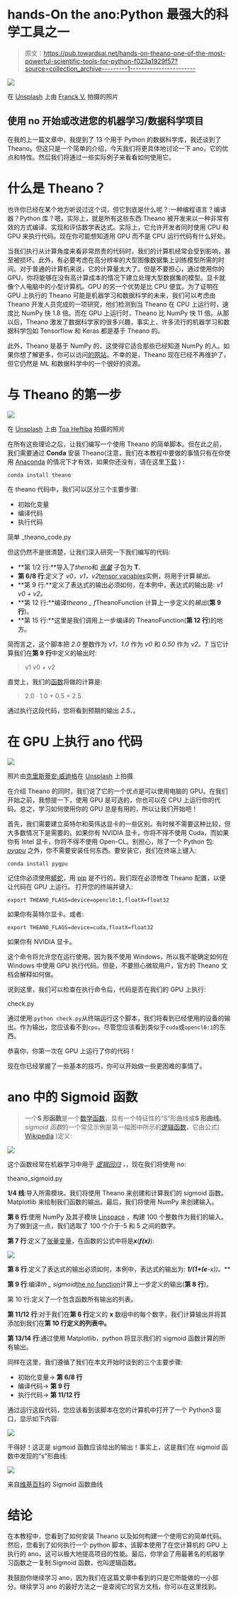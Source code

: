 # hands-On the ano:Python 最强大的科学工具之一

> 原文：<https://pub.towardsai.net/hands-on-theano-one-of-the-most-powerful-scientific-tools-for-python-f023a1929f57?source=collection_archive---------1----------------------->

![](img/ab234662decb4ff5dd393756787bcfd9.png)

在 [Unsplash](https://unsplash.com?utm_source=medium&utm_medium=referral) 上由 [Franck V.](https://unsplash.com/@franckinjapan?utm_source=medium&utm_medium=referral) 拍摄的照片

## 使用 no 开始或改进您的机器学习/数据科学项目

在我的上一篇文章中，我提到了 13 个用于 Python 的数据科学库，我还谈到了 Theano。但这只是一个简单的介绍，今天我们将更具体地讨论一下 ano，它的优点和特性。然后我们将通过一些实际例子来看看如何使用它。

# 什么是 Theano？

也许你已经在某个地方听说过这个词，但它到底是什么呢？:一种编程语言？编译器？Python 库？嗯，实际上，就是所有这些东西:Theano 被开发来以一种非常有效的方式编译、实现和评估数学表达式。实际上，它允许开发者同时使用 CPU 和 GPU 来执行代码。现在你可能想知道用 GPU 而不是 CPU 运行代码有什么好处。

当我们执行从计算角度来看非常昂贵的代码时，我们的计算机经常会受到影响，甚至被损坏。此外，有必要考虑在高分辨率的大型图像数据集上训练模型所需的时间。对于普通的计算机来说，它的计算量太大了。但是不要担心，通过使用你的 GPU，你将能够在没有高计算成本的情况下建立处理大型数据集的模型。显卡就像个人电脑中的小型计算机。GPU 的另一个优势是比 CPU 便宜。为了证明在 GPU 上执行的 Theano 可能是机器学习和数据科学的未来，我们可以考虑由 Theano 开发人员完成的一项研究，他们检测到当 Theano 在 CPU 上运行时，速度比 NumPy 快 1.8 倍。而在 GPU 上运行时，Theano 比 NumPy 快 11 倍。从那以后，Theano 激发了数据科学家的很多兴趣，事实上，许多流行的机器学习和数据科学包如 Tensorflow 和 Keras 都是基于 Theano 的。

此外，Theano 是基于 NumPy 的，这使得它适合那些已经知道 NumPy 的人。如果你想了解更多，你可以访问[的网站](http://deeplearning.net/software/theano/index.html)。不幸的是，Theano 现在已经不再维护了，但它仍然是 ML 和数据科学中的一个很好的资源。

# 与 Theano 的第一步

![](img/c3b47b1049da2f177b3fa840dfb82661.png)

在 [Unsplash](https://unsplash.com?utm_source=medium&utm_medium=referral) 上由 [Toa Heftiba](https://unsplash.com/@heftiba?utm_source=medium&utm_medium=referral) 拍摄的照片

在所有这些理论之后，让我们编写一个使用 Theano 的简单脚本。但在此之前，我们需要通过 **Conda** 安装 Theano(注意，我们在本教程中要做的事情只有在你使用 [Anaconda](https://www.anaconda.com/distribution/) 的情况下才有效，如果你还没有，请在这里[下载](https://www.anaconda.com/distribution/) ) **:**

```
conda install theano
```

在 theano 代码中，我们可以区分三个主要步骤:

*   初始化变量
*   编译代码
*   执行代码

简单 _theano_code.py

但这仍然不是很清楚，让我们深入研究一下我们编写的代码:

*   **第 1/2 行:**导入了*theno*和 [*张量*](http://deeplearning.net/software/theano/tutorial/index.html) 子包为 **T.**
*   **第 6/8 行**:定义了 *v0，v1，v2*[tensor variables](http://deeplearning.net/software/theano/library/tensor/basic.html)实例，将用于计算*输出。*
*   **第 9 行:**定义了表达式的输出必须如何，在本例中，表达式的输出是: *v1 v0 + v2。*
*   **第 12 行:**编译*theano _ f*TheanoFunction 计算上一步定义的*输出*(**第 9 行**)。
*   **第 15 行:**这里是我们调用上一步编译的 TheanoFunction(**第 12 行**)的地方。

简而言之，这个脚本把 *2.0* 整数作为 *v1，1.0* 作为 *v0* 和 *0.50* 作为 *v2。T* 当它计算我们在**第 9 行**中定义的输出时:

> v1 v0 + v2

直觉上，我们的[函数](http://deeplearning.net/software/theano/library/compile/function.html)将做的计算是:

> 2.0 · 1.0 + 0.5 = 2.5

通过执行这段代码，您将看到预期的输出 *2.5、*。

# 在 GPU 上执行 ano 代码

![](img/1759af67ce0747052cacfabda283bd79.png)

照片由[克里斯蒂安·威迪格](https://unsplash.com/@christianw?utm_source=medium&utm_medium=referral)在 [Unsplash](https://unsplash.com?utm_source=medium&utm_medium=referral) 上拍摄

在介绍 Theano 的同时，我们说了它的一个优点是可以使用电脑的 GPU。在我们开始之前，我想提一下，使用 GPU 是可选的，你也可以在 CPU 上运行你的代码。总之，学习如何使用你的 GPU 总是有用的，所以让我们开始吧！

首先，我们需要建立英特尔和英伟达显卡的一些区别。有时候不需要这种比较，但大多数情况下是需要的。如果你有 NVIDIA 显卡，你将不得不使用 Cuda，而如果你有 Intel 显卡，你将不得不使用 Open-CL。别担心，除了一个 Python 包: [*pygpu*](http://deeplearning.net/software/libgpuarray/pyapi/pygpu.html) 之外，你不需要安装任何东西。要安装它，我们在终端上键入:

```
conda install pygpu
```

记住你必须使用[蟒蛇](https://www.anaconda.com/distribution/)，用 [pip](https://pip.pypa.io/en/stable/) 是不行的。我们现在必须修改 Theano 配置，以便让代码在 GPU 上运行。
打开您的终端并键入:

```
export THEANO_FLAGS=device=opencl0:1,floatX=float32
```

如果你有英特尔显卡。或者:

```
export THEANO_FLAGS=device=cuda,floatX=float32
```

如果你有 NVIDIA 显卡。

这个命令将允许您在运行使用。因为我不使用 Windows，所以我不能确定如何在 Windows 中使用 GPU 执行代码。但是，不要担心微软用户，官方的 Theano 文档会解释如何做。

说到这里，我们可以检查在执行命令后，代码是否在我们的 GPU 上执行:

check.py

通过使用:`python check.py`从终端运行这个脚本，我们将看到已经使用的设备的输出。作为输出，您应该看不到`cpu`，尽管您应该看到类似于`cuda`或`opencl0:1`的东西。

恭喜你，你第一次在 GPU 上运行了你的代码！

现在你已经掌握了一些基本的技巧，你可以开始做一些更困难的事情了。

# ano 中的 Sigmoid 函数

> 一个**S 形函数**是一个[数学函数](https://en.wikipedia.org/wiki/Function_(mathematics))，具有一个特征性的“S”形曲线或**S 形曲线**。 *sigmoid 函数*的一个常见示例是第一幅图中所示的[逻辑函数](https://en.wikipedia.org/wiki/Logistic_function)，它由公式( [Wikipedia](https://en.wikipedia.org/wiki/Sigmoid_function) )定义:

![](img/bac9be56f44b9bd2574bc5f5bb887098.png)

这个函数经常在机器学习中用于 [*逻辑回归*](https://en.wikipedia.org/wiki/Logistic_regression) *，*，现在我们将使用 no:

theano_sigmoid.py

**1/4 线**:导入所需模块。我们将使用 Theano 来创建和计算我们的 sigmoid 函数。Matplotlib 来绘制我们函数的输出。最后，我们将使用 NumPy 来创建输入。

**第 6 行**:使用 NumPy 及其子模块 [Linspace](https://docs.scipy.org/doc/numpy/reference/generated/numpy.linspace.html) ，构建 100 个整数作为我们的输入。为了做到这一点，我们选取了 100 个介于-5 和 5 之间的数字。

**第 7 行**:定义了[张量变量](http://deeplearning.net/software/theano/library/tensor/basic.html)，在函数的公式中将是***x***(***f(x)***):

![](img/bac9be56f44b9bd2574bc5f5bb887098.png)

**第 8 行**:定义了表达式的输出必须如何，本例中，表达式的输出为: ***1/(1+(e**-x))。***

**第 9 行**:编译*th _ sigmoid*[the no function](http://deeplearning.net/software/theano/library/compile/function.html)计算上一步定义的输出(**第 8 行**)。

第 10 行:定义了一个包含函数所有输出的列表。

**第 11/12 行**:对于我们在**第 6 行**定义的 **x** 数组中的每个数字，我们计算输出并将其添加到我们在**第 10 行定义的列表中。**

**第 13/14 行**:通过使用 Matplotlib，python 将显示我们的 sigmoid 函数计算的所有输出。

同样在这里，我们遵循了我们在本文开始时谈到的三个主要步骤:

*   初始化变量→ **第 6/8 行**
*   编译代码→ **第 9 行**
*   执行代码→ **第 11/12 行**

通过运行这段代码，您应该看到该脚本在您的计算机中打开了一个 Python3 窗口，显示如下内容:

![](img/e54fe1bb7c49427ab7c87868c219bffe.png)

干得好！这正是 sigmoid 函数应该给出的输出！事实上，这是我们在 sigmoid 函数中发现的“s”形曲线:

![](img/4d8291ee2d2842489d2e91bc35027d73.png)

来自[维基百科](https://en.wikipedia.org/wiki/Sigmoid_function#/media/File:Logistic-curve.svg)的 Sigmoid 函数曲线

# 结论

在本教程中，您看到了如何安装 Theano 以及如何构建一个使用它的简单代码。然后，您看到了如何执行一个 python 脚本，该脚本使用了在您计算机的 GPU 上执行的 ano，这可以极大地提高项目的性能。最后，你学会了用最著名的机器学习函数之一复制:Sigmoid 函数，也叫逻辑函数。

我鼓励你继续学习 ano，因为我们在这篇文章中看到的只是它所能做的一小部分。继续学习 ano 的最好方法之一是查阅它的官方文档，你可以在这里找到。